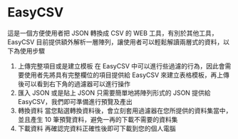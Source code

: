 # EasyCSV

這是一個方便使用者把 JSON 轉換成 CSV 的 WEB 工具，有別於其他工具，EasyCSV 目前提供額外解析一層陣列，讓使用者可以輕鬆解讀兩層式的資料，以下為使用步驟

1. 上傳完整項目或是建立模板
   在 EasyCSV 中可以進行些過濾的行為，因此會需要使用者先將具有完整欄位的項目提供給 EasyCSV 來建立表格模板，再上傳後可以看到右下角的過濾器可以進行操作
2. 匯入 JSON 或是貼上 JSON
   只需要簡單地將陣列形式的 JSON 提供給 EasyCSV，我們即可準備進行預覽及產出
3. 轉換資料
   當您點選轉換資料後，會立刻套用過濾器在您所提供的資料集當中，並且產生 10 筆預覽資料，避免一再的下載不需要的資料集
4. 下載資料
   再確認完資料正確性後即可下載到您的個人電腦
